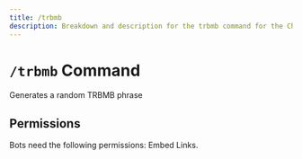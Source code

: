 ```yaml
---
title: /trbmb
description: Breakdown and description for the trbmb command for the Chewbotcca Discord bot
---
```


# `/trbmb` Command

Generates a random TRBMB phrase

## Permissions

Bots need the following permissions: Embed Links.
